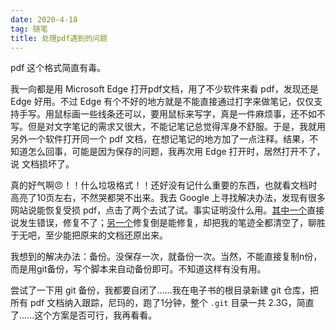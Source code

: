 ```yaml
---
date: 2020-4-18
tag: 随笔
title: 处理pdf遇到的问题
---
```


pdf 这个格式简直有毒。

我一向都是用 Microsoft Edge 打开pdf文档，用了不少软件来看 pdf，发现还是 Edge 好用。不过 Edge 有个不好的地方就是不能直接通过打字来做笔记，仅仅支持手写。用鼠标画一些线条还可以，要用鼠标来写字，真是一件麻烦事，还不如不写。但是对文字笔记的需求又很大，不能记笔记总觉得浑身不舒服。于是，我就用另外一个软件打开同一个 pdf 文档，在想记笔记的地方加了一点注释。结果，不知道怎么回事，可能是因为保存的问题，我再次用 Edge 打开时，居然打开不了，说 文档损坏了。

真的好气啊😠！！什么垃圾格式！！还好没有记什么重要的东西，也就看文档时高亮了10页左右，不然哭都哭不出来。我去 Google 上寻找解决办法，发现有很多网站说能恢复受损 pdf，点击了两个去试了试。事实证明没什么用。[其中一个](https://www.pdf2go.com/zh/repair-pdf)直接说发生错误，修复不了；[另一个](https://www.ilovepdf.com/zh-cn/repair-pdf)修复倒是能修复，却把我的笔迹全都清空了，聊胜于无吧，至少能把原来的文档还原出来。

我想到的解决办法：备份。没保存一次，就备份一次。当然，不能直接复制n份，而是用git备份，写个脚本来自动备份即可。不知道这样有没有用。

尝试了一下用 git 备份，我都要自闭了......我在电子书的根目录新建 git 仓库，把所有 pdf 文档纳入跟踪，尼玛的，跑了1分钟，整个 `.git` 目录一共 2.3G，简直了......这个方案是否可行，我再看看。

